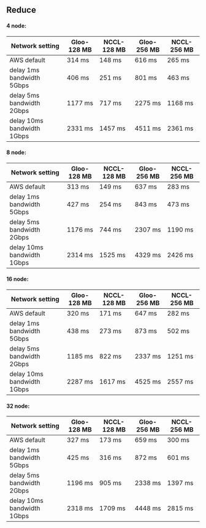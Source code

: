 ## Reduce

#### 4 node:
| Network setting             | Gloo-128 MB | NCCL-128 MB | Gloo-256 MB | NCCL-256 MB |
|-----------------------------|-------------|-------------|-------------|-------------|
| AWS default                 | 314 ms      | 148 ms      | 616 ms      | 265 ms      |
| delay 1ms  bandwidth 5Gbps  | 406 ms      | 251 ms      | 801 ms      | 463 ms      |
| delay 5ms  bandwidth 2Gbps  | 1177 ms     | 717 ms      | 2275 ms     | 1168 ms     |
| delay 10ms  bandwidth 1Gbps | 2331 ms     | 1457 ms     | 4511 ms     | 2361 ms     |

#### 8 node:
| Network setting             | Gloo-128 MB | NCCL-128 MB | Gloo-256 MB | NCCL-256 MB |
|-----------------------------|-------------|-------------|-------------|-------------|
| AWS default                 | 313 ms      | 149 ms      | 637 ms      | 283 ms      |
| delay 1ms  bandwidth 5Gbps  | 427 ms      | 254 ms      | 843 ms      | 473 ms      |
| delay 5ms  bandwidth 2Gbps  | 1176 ms     | 744 ms      | 2307 ms     | 1190 ms     |
| delay 10ms  bandwidth 1Gbps | 2314 ms     | 1525 ms     | 4329 ms     | 2426 ms     |

#### 16 node:
| Network setting             | Gloo-128 MB | NCCL-128 MB | Gloo-256 MB | NCCL-256 MB |
|-----------------------------|-------------|-------------|-------------|-------------|
| AWS default                 | 320 ms      | 171 ms      | 647 ms      | 282 ms      |
| delay 1ms  bandwidth 5Gbps  | 438 ms      | 273 ms      | 873 ms      | 502 ms      |
| delay 5ms  bandwidth 2Gbps  | 1185 ms     | 822 ms      | 2337 ms     | 1251 ms     |
| delay 10ms  bandwidth 1Gbps | 2287 ms     | 1617 ms     | 4525 ms     | 2557 ms     |


#### 32 node:
| Network setting             | Gloo-128 MB | NCCL-128 MB | Gloo-256 MB | NCCL-256 MB |
|-----------------------------|-------------|-------------|-------------|-------------|
| AWS default                 | 327 ms      | 173 ms      | 659 ms      | 300 ms      |
| delay 1ms  bandwidth 5Gbps  | 425 ms      | 316 ms      | 872 ms      | 601 ms      |
| delay 5ms  bandwidth 2Gbps  | 1196 ms     | 905 ms      | 2338 ms     | 1397 ms     |
| delay 10ms  bandwidth 1Gbps | 2318 ms     | 1709 ms     | 4448 ms     | 2815 ms     |